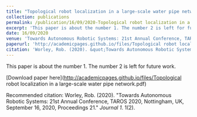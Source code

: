 ```yaml
---
title: "Topological robot localization in a large-scale water pipe network"
collection: publications
permalink: /publication/16/09/2020-Topological robot localization in a large-scale water pipe network
excerpt: 'This paper is about the number 1. The number 2 is left for future work.'
date: 16/09/2020
venue: 'Towards Autonomous Robotic Systems: 21st Annual Conference, TAROS 2020, Nottingham, UK, September 16, 2020, Proceedings 21'
paperurl: 'http://academicpages.github.io/files/Topological robot localization in a large-scale water pipe network.pdf'
citation: 'Worley, Rob. (2020). &quot;Towards Autonomous Robotic Systems: 21st Annual Conference, TAROS 2020, Nottingham, UK, September 16, 2020, Proceedings 21.&quot; <i>Journal 1</i>. 1(2).'
---
```

This paper is about the number 1. The number 2 is left for future work.

[Download paper here](http://academicpages.github.io/files/Topological robot localization in a large-scale water pipe network.pdf)

Recommended citation: Worley, Rob. (2020). "Towards Autonomous Robotic Systems: 21st Annual Conference, TAROS 2020, Nottingham, UK, September 16, 2020, Proceedings 21." <i>Journal 1</i>. 1(2).
